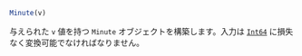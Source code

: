 ```julia
Minute(v)
```

与えられた `v` 値を持つ `Minute` オブジェクトを構築します。入力は [`Int64`](@ref) に損失なく変換可能でなければなりません。
